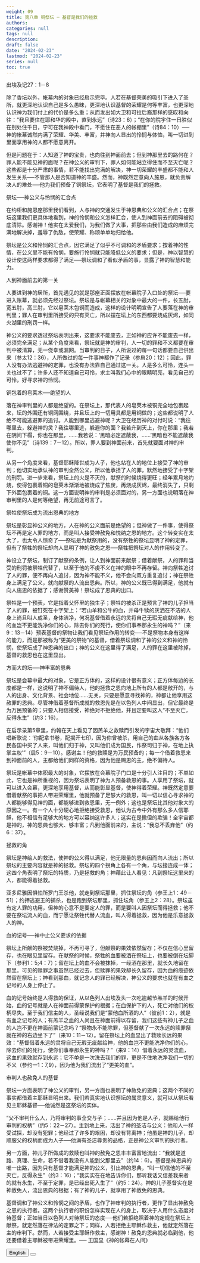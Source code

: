 ```yaml
---
weight: 09
title: 第八章 铜祭坛 ─ 基督是我们的拯救
authors: 
categories: null
tags: null
description: 
draft: false
date: "2024-02-23"
lastmod: "2024-02-23"
series: null
toc: true
---
```


<!--more-->

出埃及记27：1－8

  除了香坛以外，帐幕内的对象已经启示完毕。人若在基督荣美的吸引下进入了圣所，就更深地认识自己是多么愚昧，更深地认识基督的荣耀是何等丰富，也更深地认识神为我们付上的代价是多么重；从而发出如大卫和可拉后裔那样的感叹和向往：“我且要住在耶和华的殿中，直到永远”（诗23：6）；“在你的院宇住一日胜似在别处住千日，宁可在我神殿中看门，不愿住在恶人的帐棚里”（诗84：10）──神的帐幕诚然内满了荣耀、华美、丰富，并神向人显出的怜悯与体恤，叫一切进到里面享用神的人都不愿意离开。

  但是问题在于：人知道了神的宝贵，也向往到神面前去；但到神那里去的路何在？罪人能不能见神的面呢？在神公义的审判下，罪人如何能站立得住而不至灭亡呢？这些都是十分严肃的事情，若不能找出完满的解决，神一切荣耀的丰盛都不能和人发生关系──不管那人是否知道神的丰盛。然而，神既然定意向人施恩，就负责解决人的难处──他为我们预备了铜祭坛，它表明了基督是我们的拯救。

  祭坛──神公义与怜悯的汇合点

  在约柜和施恩座那里我们看到，人与神的交通发生于神恩典和公义的汇合点；在祭坛这里我们更具体地看到，神的怜悯和公义怎样汇合，使人到神面前去的阻碍被彻底清除。感谢神！他实在太爱我们，为我们做了大事，把那些由我们造成的麻烦完满地解决掉，羞辱了仇敌，使荣耀、称颂单单地归给他。

  祭坛是公义和怜悯的汇合点，因它满足了似乎不可调和的矛盾要求；按着神的性情，在公义里不能有怜悯，要施行怜悯就只能降低公义的要求；但是，神以智慧的设计使这两样要求都得了满足──祭坛调和了看似矛盾的事，显露了神的智慧和能力。

  人到神面前去的第一关

  人要进到神的居所，首先遇见的就是那座正面摆放在帐幕院子入口处的祭坛──要进入账幕，就必须先经过祭坛。祭坛是与帐幕相关的对象中最大的一件，长五肘，宽五肘，高三肘，它以皂荚木包铜而造成，这样的设计明明宣告了人要落在神的审判里；罪人在审判里所接受的只有灭亡，所以摆在坛上的东西都要烧成灰烬，如同火湖里的刑罚一样。

  神公义的要求透过祭坛表明出来，这要求不能废去，正如神的应许不能废去一样，必须完全满足；从某个角度来看，祭坛就是神的审判，人一切的罪和不义都要在审判中被清算，无一侥幸或漏网。当审判的日子，人所说过的每一句话都要自己供出来（参太12：36），人所做过的每一件事神都作了记录（参启20：12）；因此，罪人没有办法逃避神的定罪，也没有办法靠自己通过这一关。人是多么可怜，连头一关也过不了；许多人还不知道自己可怜，求主叫我们心中的眼睛明亮，看见自己的可怜，好寻求神的怜悯。

  铜包着的皂荚木──绝望的人

  落在神审判里的人都是绝望的。在祭坛上，那代表人的皂荚木被铜完全地包裹起来，坛的外围还有铜网围绕，并且坛上的一切用具都是用铜做的；这些都说明了人绝不可能逃避罪的追讨。人能到哪里逃避神呢？大卫在经历神的对付时说：“我往哪里去，躲避神的灵？我往哪里逃，躲避你的面？我若升到天上，你在那里；我若在阴间下榻，你也在那里，……我若说：‘黑暗必定遮蔽我，……’黑暗也不能遮蔽我使你不见”（诗139：7－12）。所以，罪人要到神面前来，首先就要面对神的审判。

  从另一个角度来看，基督耶稣降世成为人子，他也站在人的地位上接受了神的审判；他切实地承认神的审判全然公义，所以他承担了人的罪，默然地接受了十字架的刑罚。进一步来看，祭坛上的火是不灭的，献祭的时候烧得更旺；经年累月地灼烧，使得包裹着铜的皂荚木渐渐地被烧成了焦炭，再烧成灰烬，最终消失了，只剩下外面包裹着的铜。这一方面说明神的审判是必须面对的，另一方面也说明落在神审判里的人是何等绝望，再无前途可言了。

  祭牲使祭坛成为流出恩典的地方

  祭坛是彰显神公义的地方，人在神的公义面前是绝望的；但神做了一件事，使得祭坛不再是定人罪的地方，而是叫人接受神赦免和悦纳之恩的地方。这个转变实在太大了，也太令人惊奇了──祭坛是为献祭用的，没有祭牲的祭坛显明了神的定罪，但有了祭牲的祭坛却向人显明了神的赦免之恩──祭牲把祭坛对人的作用转变了。

  神设立了祭坛，制订了献祭的条例，让人到神面前来献祭；借着献祭，人的罪和当受的刑罚被祭牲代替了，以至于他的不虔不义在神的眼中不再存留。神向祭牲追讨了人的罪，便不再向人追讨，因为神不能不义，他不会向双方重复追讨；神在祭牲身上满足了公义，就向献祭的人流出恩典。所以，神的公义既已得到满足，他就有向人施恩的依据了；感谢赞美神！祭坛成了恩典的出口。

  祭牲是一个预表，它是指着父怀里的独生子；祭牲的被杀正是预言了神的儿子担当了人的罪，被钉死在十字架上：“若山羊和公牛的血，并母牛犊的灰洒在不洁的人身上尚且叫人成圣，身体洁净，何况基督借着永远的灵将自己无瑕无疵献给神，他的血岂不更能洗净你们的心，除去你们的死行，使你们事奉那永生的神吗？”（来9：13－14）预表基督的祭物让我们看见祭坛作用的转变──不是祭物本身有这样的能力，而是那被称为“更美的祭物”的基督，借着祭坛调和了神的公义和神的怜悯，使祭坛成了神恩典的出口；神的公义在这里得了满足，人的罪在这里被除掉，基督的救恩也在这里显出。

  方而大的坛──神丰富的恩典

  祭坛是会幕中最大的对象，它是正方体的，这样的设计很有意义；正方体每边的长度都是一样，这说明了神不偏待人，他的拯救之恩向地上所有的人都是敞开的，与人的出身、文化背景、社会地位……无关，只要是愿意寻找神的，神都让他享用这赦罪的恩典。尽管神借着基督所成就的救恩先是在以色列人中间显出，但它最终是为万民预备的；只要人相信接受，神绝对不拒绝他，并且定要叫这人“不至灭亡，反得永生”（约3：16）。

  在启示录第5章里，约翰在天上看见了因羔羊之救赎而引发的宇宙大敬拜：“他们唱新歌说：‘你配拿书卷，配揭开七印，因为你曾被杀，用自己的血从各族各方各民各国中买了人来，叫他们归于神，又叫他们成为国民，作祭司归于神，在地上执掌主权’”（启5：9－10）。感谢主！他的救赎是为万民预备的；每一个借着救恩来到神面前的人，主都给他们同样的资格，因为他是赐恩的主，绝不偏待人。

  祭坛是帐幕中体积最大的对象，它摆放在会幕院子门口是十分引人注目的；不单如此，它也是神所重视的，因为祭坛表明了神为人预备救恩的事。人享用了祭坛，就可以进入会幕，更深地享用基督，从而能彰显基督，使神得着荣耀。神既然定意要借着献祭的事把人带进荣耀里，他就预备了足够大的救恩，叫一切以信心寻求神的人都能够得见神的面，都能够进到救恩里，无一例外；这也是祭坛比其他对象大的原因之一。有一个人十分硬心地拒绝接受救恩，他认为古今中外有那么多人信耶稣，他不相信有足够大的地方可以容纳这许多人；这实在是撒但的欺骗！全宇宙都是神的，神的恩典也够大、够丰富；凡到他面前来的，主说：“我总不丢弃他”（约6：37）。

  拯救的角

  祭坛是神给人的救法，使神的公义得以满足，他无限量的恩典因而向人流出；所以祭坛的主要内容就是神的拯救。祭坛的四个拐角上各有一个角，与坛接连成一体；这四个角表明了祭坛的特质，乃是拯救的角；神藉此让人看见：凡到祭坛这里来的人，都能得着拯救。

  亚多尼雅因惧怕所罗门王杀他，就走到祭坛那里，抓住祭坛的角（参王上1：49－51）；约押逃避王的捕杀，也是跑到祭坛那里，抓住坛角（参王上2：28）。祭坛虽有定人罪的功用，但神的心意不是要定人的罪，而是要叫人因祭坛而得拯救；他不要在祭坛流人的血，而宁愿让祭牲代替人流血，叫人得着拯救，因为他是乐意拯救人的神。

  血的记号──神中止公义要求的依据

  祭坛上所献的祭被焚烧掉，不再可寻了，但献祭的果效依然留存；不仅在信心里留存，也在眼见里留存。在献祭的时候，祭牲的血要被洒在祭坛上，也要被倒在坛脚下（参利1：5;4：7）；留在坛上的血不会被抹掉，一经洒在那里，就长久地留在那里。可见的赎罪之事虽然已经过去，但赎罪的果效却长久留存，因为血的痕迹依然留在祭坛上；神看到那血，就记念人的罪已经解决，神公义的要求也就在有血之记号的人身上停止了。

  血的记号始终是人得救的保证，从以色列人出埃及头一次吃逾越节羔羊的时候开始，血的记号就是人在神面前得蒙保护的根据；在血保护下的人，死亡对他们的权柄尽失。至于我们信主的人，圣经说我们是“蒙他血所洒的人”（彼前1：2），就是有血之记号的人；有羔羊之血的人尚且在神面前得以存留，我们这些有神儿子之血的人岂不更在神面前蒙记念吗？“祭物永不能除罪，但基督献了一次永远的赎罪祭就在神的右边坐下了”（来10：11－12）。留在祭坛上的血显出了救赎长远的果效：“基督借着永远的灵将自己无瑕无疵献给神，他的血岂不更能洗净你们的心，除去你们的死行，使你们事奉那永生的神吗？”（来9：14）借着永远的灵流血，这血的果效就存到永远；它不单是一次洗去我们的罪，更是不住地洗净我们一切的不义（参约一1：7,9），因为他为我们流出了“更美的血”。

  审判人也赦免人的基督

  祭坛一方面表明了神公义的审判，另一方面也表明了神赦免的恩典；这两个不同的事实都借着主耶稣显明出来。我们若真实地认识祭坛的属灵意义，就可以从祭坛看见主耶稣基督──他诚然是这祭坛的实体。

  “父不审判什么人，乃将审判的事全交与子；……并且因为他是人子，就赐给他行审判的权柄”（约5：22－27）。主到地上来，活出了神的圣洁与公义：他和人一样受试探，却没有犯罪；他经过了许多的艰困，却没有背离神；他虽是神的儿子，却顺服父的权柄而成为人子──他满有圣洁尊贵的品格，正是神公义审判的执行者。

  另一方面，神儿子所做成的救赎也叫神的赦免之恩丰丰富富地流出：“我就是道路、真理、生命，若不借着我没有人能到父那里去”（约14：6）。基督是神恩典的唯一出路，因为只有基督才能满足神的公义，引出神的恩典，“叫一切信他的不至灭亡，反得永生”（约3：16）；“我实实在在地告诉你们，那听我话又信差我来者的就有永生，不至于定罪，是已经出死入生了”（约5：24）。神的儿子基督实在是神赦免人，流出恩典的根据；有了神的儿子，就享用了神赦免的恩典。

  基督调和了神公义和怜悯之间的矛盾，也作了神审判的执行者，更作了显出神赦免之恩的执行者。这两个执行者的职份怎样实现在人的身上，取决于人用什么态度对待基督；正如当日以色列人对待祭坛的态度──他们若拒绝照着神的定规在祭坛上献祭，就定然落在律法的定罪之下；同样，人若拒绝主耶稣作救主，他就定然落在主的审判下。然而，人若接受主耶稣作救主，感谢神！赦免的恩典就必临到他，他还要借着主耶稣被带进荣耀里。── 王国显《神的帐幕在人间》
<!-- Tab links -->
<div class="tab">
  <button class="tablinks active" onclick="tablabel(event, 'english')">English</button>
  <button class="tablinks" onclick="tablabel(event, 'chinese')"></button>
  
</div>

<!-- Tab content -->
<div id="english" class="tabcontent" style="display:block">

</div>

<div id="chinese" class="tabcontent">
  <h2></h2>
</div>
